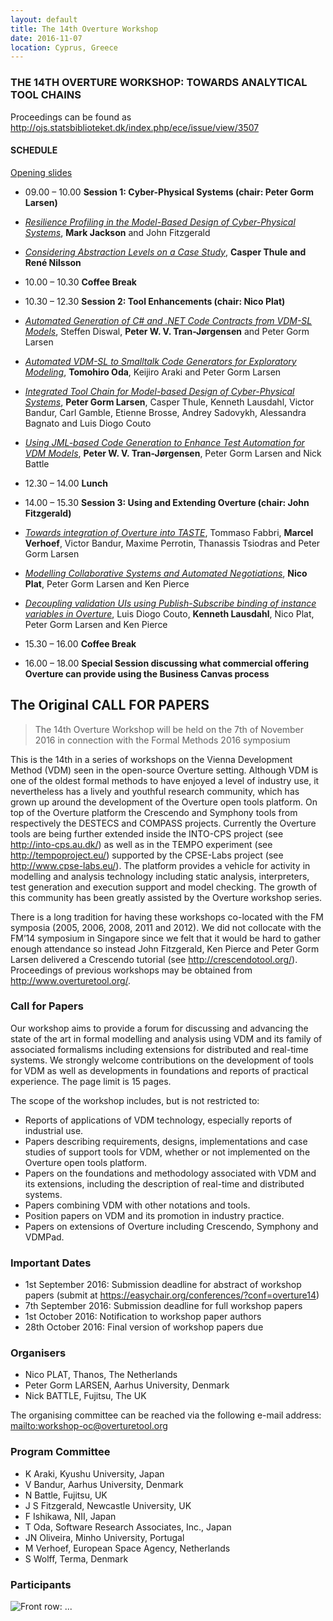 ```yaml
---
layout: default
title: The 14th Overture Workshop
date: 2016-11-07
location: Cyprus, Greece
---
```

### THE 14TH OVERTURE WORKSHOP: TOWARDS ANALYTICAL TOOL CHAINS

Proceedings can be found as <http://ojs.statsbiblioteket.dk/index.php/ece/issue/view/3507>
#### SCHEDULE

[Opening slides](14/20161107OvertureWelcome.pdf)

* 09.00 – 10.00 **Session 1: Cyber-Physical Systems (chair: Peter Gorm Larsen)**

 * [_Resilience Profiling in the Model-Based Design of Cyber-Physical Systems_](14/MarkJackson.pdf), **Mark Jackson** and John Fitzgerald
 * [_Considering Abstraction Levels on a Case Study_](14/FM2016_presentationCT_RN.pdf), **Casper Thule and René Nilsson**

* 10.00 – 10.30 **Coffee Break**

* 10.30 – 12.30 **Session 2: Tool Enhancements (chair: Nico Plat)**

 * [_Automated Generation of C# and .NET Code Contracts from VDM-SL Models_](14/fm16-sl2cs-pvj.pdf), Steffen Diswal, **Peter W. V. Tran-Jørgensen** and Peter Gorm Larsen
 * [_Automated VDM-SL to Smalltalk Code Generators for Exploratory Modeling_](14/TomohiroOda-SmalltalkCG.pdf), **Tomohiro Oda**, Keijiro Araki and Peter Gorm Larsen
 * [_Integrated Tool Chain for Model-based Design of Cyber-Physical Systems_](14/14thOvertureINTOCPS_presentation.pdf), **Peter Gorm Larsen**, Casper Thule, Kenneth Lausdahl, Victor Bandur, Carl Gamble, Etienne Brosse, Andrey Sadovykh, Alessandra Bagnato and Luis Diogo Couto
 * [_Using JML-based Code Generation to Enhance Test Automation for VDM Models_](14/fm16-traces-pvj), **Peter W. V. Tran-Jørgensen**, Peter Gorm Larsen and Nick Battle

* 12.30 – 14.00 **Lunch**

* 14.00 – 15.30 **Session 3: Using and Extending Overture (chair: John Fitzgerald)**

 * [_Towards integration of Overture into TASTE_](14/FabrriEtAl07112016_expanded.pdf), Tommaso Fabbri, **Marcel Verhoef**, Victor Bandur, Maxime Perrotin, Thanassis Tsiodras and Peter Gorm Larsen
 * [_Modelling Collaborative Systems and Automated Negotiations_](14/20161107TEMPO.pdf), **Nico Plat**, Peter Gorm Larsen and Ken Pierce
 * [_Decoupling validation UIs using Publish-Subscribe binding of instance variables in Overture_](14/Decoupling_validation_UIs_in_Overture.pdf), Luis Diogo Couto, **Kenneth Lausdahl**, Nico Plat, Peter Gorm Larsen and Ken Pierce

* 15.30 – 16.00 **Coffee Break**
* 16.00 – 18.00 **Special Session discussing what commercial offering Overture can provide using the Business Canvas process**

## The Original CALL FOR PAPERS

> The 14th Overture Workshop
> will be held on the 7th of November 2016 in connection with the Formal Methods 2016 symposium

This is the 14th in a series of workshops on the Vienna Development Method (VDM) seen in the open-source Overture setting. Although VDM is one of the oldest formal methods to have enjoyed a level of industry use, it nevertheless has a lively and youthful research community, which has grown up around the development of the Overture open tools platform. On top of the Overture platform the Crescendo and Symphony tools from respectively the DESTECS and COMPASS projects. Currently the Overture tools are being further extended inside the INTO-CPS project (see <http://into-cps.au.dk/>) as well as in the TEMPO experiment (see <http://tempoproject.eu/>) supported by the CPSE-Labs project (see <http://www.cpse-labs.eu/>). The platform provides a vehicle for activity in modelling and analysis technology including static analysis, interpreters, test generation and execution support and model checking. The growth of this community has been greatly assisted by the Overture workshop series.

There is a long tradition for having these workshops co-located with the FM symposia (2005, 2006, 2008, 2011 and 2012). We did not collocate with the FM’14 symposium in Singapore since we felt that it would be hard to gather enough attendance so instead John Fitzgerald, Ken Pierce and Peter Gorm Larsen delivered a Crescendo tutorial (see <http://crescendotool.org/>). Proceedings of previous workshops may be obtained from <http://www.overturetool.org/>.

### Call for Papers

Our workshop aims to provide a forum for discussing and advancing the state of the art in formal modelling and analysis using VDM and its family of associated formalisms including extensions for distributed and real-time systems. We strongly welcome contributions on the development of tools for VDM as well as developments in foundations and reports of practical experience. The page limit is 15 pages. 

The scope of the workshop includes, but is not restricted to: 

* Reports of applications of VDM technology, especially reports of industrial use. 
* Papers describing requirements, designs, implementations and case studies of support tools for VDM, whether or not implemented on the Overture open tools platform. 
* Papers on the foundations and methodology associated with VDM and its extensions, including the description of real-time and distributed systems. 
* Papers combining VDM with other notations and tools.
* Position papers on VDM and its promotion in industry practice. 
* Papers on extensions of Overture including Crescendo, Symphony and VDMPad.

### Important Dates

* 1st September 2016: Submission deadline for abstract of workshop papers (submit at https://easychair.org/conferences/?conf=overture14)
* 7th September 2016: Submission deadline for full workshop papers
* 1st October 2016: Notification to workshop paper authors
* 28th October 2016: Final version of workshop papers due 

### Organisers

* Nico PLAT, Thanos, The Netherlands 
* Peter Gorm LARSEN, Aarhus University, Denmark 
* Nick BATTLE, Fujitsu, The UK

The organising committee can be reached via the following e-mail address:  <mailto:workshop-oc@overturetool.org>

### Program Committee

* K Araki, Kyushu University, Japan
* V Bandur, Aarhus University, Denmark
* N Battle, Fujitsu, UK
* J S Fitzgerald, Newcastle University, UK
* F Ishikawa, NII, Japan
* T Oda,  Software Research Associates, Inc., Japan
* JN Oliveira, Minho University, Portugal
* M Verhoef, European Space Agency, Netherlands
* S Wolff, Terma, Denmark

### Participants

![Front row: ...](14/Overture2016.png)
